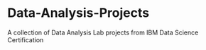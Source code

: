 # Data-Analysis-Projects
A collection of Data Analysis Lab projects from IBM Data Science Certification
